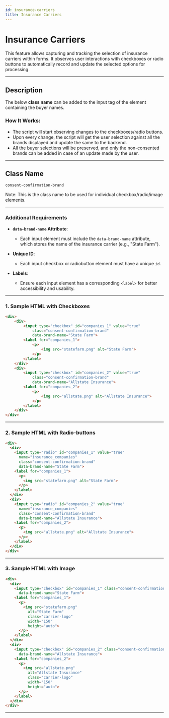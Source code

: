 ```yaml
---
id: insurance-carriers
title: Insurance Carriers
---
```


# Insurance Carriers

This feature allows capturing and tracking the selection of insurance carriers within forms. It observes user interactions with checkboxes or radio buttons to automatically record and update the selected options for processing.

---

## Description

The below **class name** can be added to the input tag of the element containing the buyer names. 

### How It Works:
- The script will start observing changes to the checkboxes/radio buttons.
- Upon every change, the script will get the user selection against all the brands displayed and update the same to the backend.
- All the buyer selections will be preserved, and only the non-consented brands can be added in case of an update made by the user.

---

## Class Name
```plaintext
consent-confirmation-brand
```
Note: This is the class name to be used for individual checkbox/radio/image elements.

---

### Additional Requirements

- **`data-brand-name` Attribute**:
  - Each input element must include the `data-brand-name` attribute, which stores the name of the insurance carrier (e.g., "State Farm").
  
- **Unique ID**:
  - Each input checkbox or radiobutton element must have a unique `id`.

- **Labels**:
  - Ensure each input element has a corresponding `<label>` for better accessibility and usability.

---

### 1. Sample HTML with Checkboxes

```html
<div>
    <div>
        <input type="checkbox" id="companies_1" value="true"
            class="consent-confirmation-brand"
            data-brand-name="State Farm">
        <label for="companies_1">
            <p>
                <img src="statefarm.png" alt="State Farm">
            </p>
        </label>
    </div>
    <div>
        <input type="checkbox" id="companies_2" value="true"
            class="consent-confirmation-brand"
            data-brand-name="Allstate Insurance">
        <label for="companies_2">
            <p>
                <img src="allstate.png" alt="Allstate Insurance">
            </p>
        </label>
    </div>
</div>
```

---

### 2. Sample HTML with Radio-buttons

```html
<div>
  <div>
    <input type="radio" id="companies_1" value="true"
      name="insurance_companies"
      class="consent-confirmation-brand"
      data-brand-name="State Farm">
    <label for="companies_1">
      <p>
        <img src="statefarm.png" alt="State Farm">
      </p>
    </label>
  </div>
  <div>
    <input type="radio" id="companies_2" value="true"
      name="insurance_companies"
      class="consent-confirmation-brand"
      data-brand-name="Allstate Insurance">
    <label for="companies_2">
      <p>
        <img src="allstate.png" alt="Allstate Insurance">
      </p>
    </label>
  </div>
</div>
```

---

### 3. Sample HTML with Image

```html
<div>
  <div>
    <input type="checkbox" id="companies_1" class="consent-confirmation-brand"
      data-brand-name="State Farm">
    <label for="companies_1">
      <p>
        <img src="statefarm.png"
          alt="State Farm"
          class="carrier-logo"
          width="150"
          height="auto">
      </p>
    </label>
  </div>
  <div>
    <input type="checkbox" id="companies_2" class="consent-confirmation-brand"
      data-brand-name="Allstate Insurance">
    <label for="companies_2">
      <p>
        <img src="allstate.png"
          alt="Allstate Insurance"
          class="carrier-logo"
          width="150"
          height="auto">
      </p>
    </label>
  </div>
</div>
```

---



